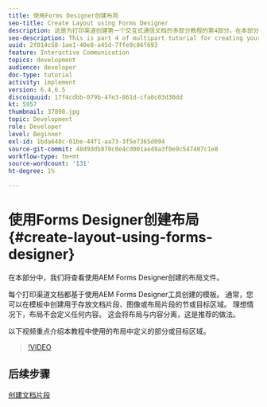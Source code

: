 ```yaml
---
title: 使用Forms Designer创建布局
seo-title: Create Layout using Forms Designer
description: 这是为打印渠道创建第一个交互式通信文档的多部分教程的第4部分。在本部分中，我们查看了使用AEM Forms Designer创建的布局文件。
seo-description: This is part 4 of multipart tutorial for creating your first interactive communication document for the print channel.In this part, we look at the layout file created using AEM Forms Designer.
uuid: 2f014c58-1ae1-40e8-a45d-7ffe9c86f693
feature: Interactive Communication
topics: development
audience: developer
doc-type: tutorial
activity: implement
version: 6.4,6.5
discoiquuid: 17f4cdbb-079b-4fe3-861d-cfa0c03d30dd
kt: 5957
thumbnail: 37890.jpg
topic: Development
role: Developer
level: Beginner
exl-id: 1bda648c-01be-44f1-aa73-3f5e7365d094
source-git-commit: 48d9ddb870c0e4cd001ae49a3f0e9c547407c1e8
workflow-type: tm+mt
source-wordcount: '131'
ht-degree: 1%

---
```


# 使用Forms Designer创建布局 {#create-layout-using-forms-designer}

在本部分中，我们将查看使用AEM Forms Designer创建的布局文件。

每个打印渠道文档都基于使用AEM Forms Designer工具创建的模板。 通常，您可以在模板中创建用于存放文档片段、图像或布局片段的节或目标区域。 理想情况下，布局不会定义任何内容。 这会将布局与内容分离，这是推荐的做法。

以下视频重点介绍本教程中使用的布局中定义的部分或目标区域。

>[!VIDEO](https://video.tv.adobe.com/v/37890?quality=12&learn=on)

## 后续步骤

[创建文档片段](./create-document-fragment.md)
